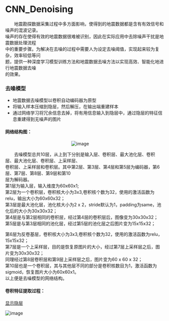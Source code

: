 # CNN_Denoising <br>

　　地震勘探数据采集过程中多方面影响，使得到的地震数据都是含有有效信号和噪声的混波记录。 <br>
噪声的存在使得有效的地震数据很难被识别，因此在实际应用中去除噪声干扰是地震数据处理流程　 <br>
中的重要步骤。为解决在去噪的过程中需要人为设定去噪阈值，实现起来较为复杂，效率较低等问  <br>
题，提供一种深度学习模型训练方法和地震数据去噪方法以实现高效、智能化地进行地震数据去噪 <br>
的效果。

### 去噪模型 <br>
*  地震数据去噪模型以卷积自动编码器为原型 <br>
*  将输入样本压缩到隐层，然后解压，在输出端重建样本 <br>
*  通过网络学习将冗余信息去掉，将有用信息输入到隐层中，通过隐层的特征信息重建得到无噪声的图片 <br> 
#### 网络结构图： <br>
　　　　　　　　　　　　　　　![image](https://github.com/lulu-313/DNN_Denoising/blob/master/image/%E7%BD%91%E7%BB%9C%E7%BB%93%E6%9E%84%E5%9B%BE.png)<br> 

　　去噪模型总共10层，从上到下分别是输入层、卷积层、最大池化层、卷积层、最大池化层、卷积层、上采样层、 <br>
卷积层、上采样层和卷积层。其中第2层、第3层、第4层和第5层为编码器，第6层、第7层、第8层、第9层和第10 <br>
层为解码器。 <br>
第1层为输入层，输入维度为60x60x1;  <br>
第2层为一个卷积层，卷积核大小为3x3,卷积核个数为32，使用的激活函数为relu，输出大小为60x60x32；<br>
第3层是最大池化层，池化核大小为2 x 2，stride默认为1，padding为same，池化后的大小为30x30x32；<br>
第4层是与第2层相同的卷积层，经过第4层的卷积层后，图像变为30x30x32； <br>
第5层是与第3层相同的池化层，经过第5层的池化层之后图片变为15x15x32； <br>

第6层为反卷基层，卷积核大小为3x3,卷积核个数为32，使用的激活函数为relu，15x15x32； <br>
第7层是一个上采样层，目的是恢复原图片的大小，经过第7层上采样层之后，图片变为30x30x32； <br>
同理经过第8层卷积层和第9层上采样层之后，图片变为60 x 60 x 32； <br>
第10层也是一个卷积层，其与其他层不同的部分是卷积核数目为1，激活函数为sigmoid，恢复图片大小为60x60x1。 <br>
以上便是去噪模型的网络结构。 <br>

#### 卷积特征提取过程： <br>
[显示隐层](https://github.com/lulu-313/DNN_Denoising/blob/master/image/%E7%89%B9%E5%BE%81%E6%8F%90%E5%8F%96%E8%BF%87%E7%A8%8B.png)<br> 

![image](https://github.com/lulu-313/DNN_Denoising/blob/master/image/%E7%89%B9%E5%BE%81%E6%8F%90%E5%8F%96%E8%BF%87%E7%A8%8B.png)<br> 


 
